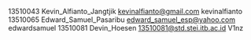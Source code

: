 13510043 Kevin_Alfianto_Jangtjik kevinalfianto@gmail.com kevinalfianto 
13510065 Edward_Samuel_Pasaribu edward_samuel_esp@yahoo.com edwardsamuel
13510081 Devin_Hoesen 13510081@std.stei.itb.ac.id V1nz